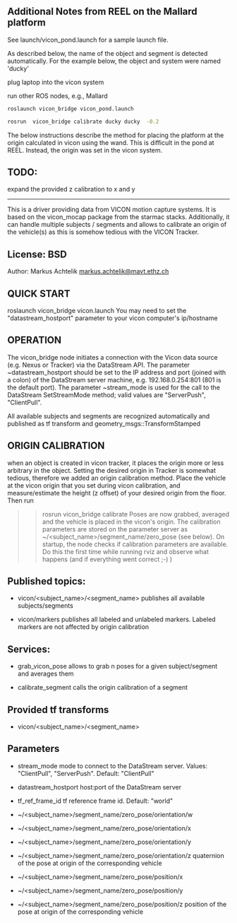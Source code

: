 ## Additional Notes from REEL on the Mallard platform

See launch/vicon_pond.launch for a sample launch file.

As described below, the name of the object and segment is detected automatically.
For the example below, the object and system were named 'ducky'

plug laptop into the vicon system 

run other ROS nodes, e.g., Mallard

```bash
roslaunch vicon_bridge vicon_pond.launch
```

```bash
rosrun  vicon_bridge calibrate ducky ducky  -0.2
```

The below instructions describe the method for placing the platform at the origin calculated in vicon using the wand.
This is difficult in the pond at REEL. Instead, the origin was set in the vicon system.



## TODO:
expand the provided z calibration to x and y

-----

This is a driver providing data from VICON motion capture systems. It is based on the vicon_mocap package from the starmac stacks. 
Additionally, it can handle multiple subjects / segments and allows to calibrate an origin of the vehicle(s) as this is somehow tedious with the VICON Tracker.

## License: BSD
Author: Markus Achtelik <markus.achtelik@mavt.ethz.ch> 

## QUICK START
roslaunch vicon_bridge vicon.launch
You may need to set the "datastream_hostport" parameter to your vicon computer's ip/hostname

## OPERATION
The vicon_bridge node initiates a connection with the Vicon data source (e.g. Nexus or Tracker)
via the DataStream API. The parameter ~datastream_hostport should be set to the IP address and port (joined with a colon)
of the DataStream server machine, e.g. 192.168.0.254:801 (801 is the default port). The parameter ~stream_mode is used for the call to the DataStream SetStreamMode method;
valid values are "ServerPush", "ClientPull". 

All available subjects and segments are recognized automatically and published as tf transform and geometry_msgs::TransformStamped

## ORIGIN CALIBRATION
when an object is created in vicon tracker, it places the origin more or less arbitrary in the object. 
Setting the desired origin in Tracker is somewhat tedious, therefore we added an origin calibration method. 
Place the vehicle at the vicon origin that you set during vicon calibration, and measure/estimate the height 
(z offset) of your desired origin from the floor. Then run 
>> rosrun vicon_bridge calibrate <subject name> <segment name> <z offset>
Poses are now grabbed, averaged and the vehicle is placed in the vicon's origin. The calibration parameters are stored on the parameter server as
~/<subject_name>/segment_name/zero_pose (see below). On startup, the node checks if calibration parameters are available. 
Do this the first time while running rviz and observe what happens (and if everything went correct ;-) )  


## Published topics: 
- vicon/<subject_name>/<segment_name>
  publishes all available subjects/segments
  
- vicon/markers
  publishes all labeled and unlabeled markers. Labeled markers are not affected by origin calibration
  
## Services:
- grab_vicon_pose
  allows to grab n poses for a given subject/segment and averages them
  
- calibrate_segment
  calls the origin calibration of a segment
  
## Provided tf transforms
- vicon/<subject_name>/<segment_name>

## Parameters
- stream_mode
  mode to connect to the DataStream server. Values: "ClientPull", "ServerPush". Default: "ClientPull"
- datastream_hostport
  host:port of the DataStream server
- tf_ref_frame_id
  tf reference frame id. Default: "world"
  
- ~/<subject_name>/segment_name/zero_pose/orientation/w
- ~/<subject_name>/segment_name/zero_pose/orientation/x
- ~/<subject_name>/segment_name/zero_pose/orientation/y
- ~/<subject_name>/segment_name/zero_pose/orientation/z
  quaternion of the pose at origin of the corresponding vehicle
  
- ~/<subject_name>/segment_name/zero_pose/position/x
- ~/<subject_name>/segment_name/zero_pose/position/y
- ~/<subject_name>/segment_name/zero_pose/position/z
  position of the pose at origin of the corresponding vehicle

